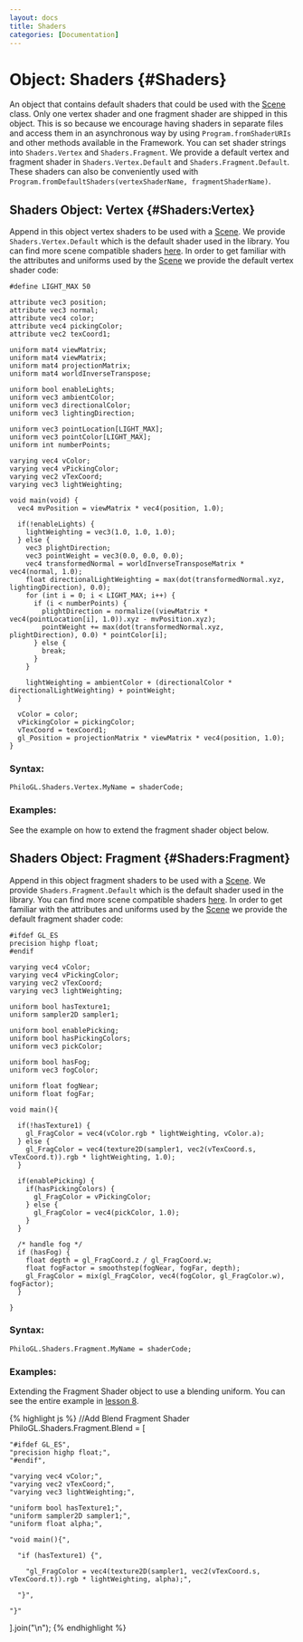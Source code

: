 ```yaml
--- 
layout: docs 
title: Shaders 
categories: [Documentation]
---
```


Object: Shaders {#Shaders}
===============================

An object that contains default shaders that could be used with the [Scene](scene.html) class. Only one vertex shader and one fragment 
shader are shipped in this object. This is so because we encourage having shaders in separate files and access them in 
an asynchronous way by using `Program.fromShaderURIs` and other methods available in the Framework. You can set shader strings 
into `Shaders.Vertex` and `Shaders.Fragment`. We provide a default vertex and fragment shader in `Shaders.Vertex.Default` and 
`Shaders.Fragment.Default`. These shaders can also be conveniently used with `Program.fromDefaultShaders(vertexShaderName, fragmentShaderName)`.


Shaders Object: Vertex {#Shaders:Vertex}
--------------------------------------

Append in this object vertex shaders to be used with a [Scene](scene.html). We provide `Shaders.Vertex.Default` which is the 
default shader used in the library. You can find more scene compatible shaders [here](https://github.com/philogb/philogl/tree/master/shaders). 
In order to get familiar with the attributes and uniforms used by the [Scene](scene.html) we provide the default vertex shader code:

    #define LIGHT_MAX 50
    
    attribute vec3 position;
    attribute vec3 normal;
    attribute vec4 color;
    attribute vec4 pickingColor;
    attribute vec2 texCoord1;
    
    uniform mat4 viewMatrix;
    uniform mat4 viewMatrix;
    uniform mat4 projectionMatrix;
    uniform mat4 worldInverseTranspose;

    uniform bool enableLights;
    uniform vec3 ambientColor;
    uniform vec3 directionalColor;
    uniform vec3 lightingDirection;

    uniform vec3 pointLocation[LIGHT_MAX];
    uniform vec3 pointColor[LIGHT_MAX];
    uniform int numberPoints;
   
    varying vec4 vColor;
    varying vec4 vPickingColor;
    varying vec2 vTexCoord;
    varying vec3 lightWeighting;
    
    void main(void) {
      vec4 mvPosition = viewMatrix * vec4(position, 1.0);
      
      if(!enableLights) {
        lightWeighting = vec3(1.0, 1.0, 1.0);
      } else {
        vec3 plightDirection;
        vec3 pointWeight = vec3(0.0, 0.0, 0.0);
        vec4 transformedNormal = worldInverseTransposeMatrix * vec4(normal, 1.0);
        float directionalLightWeighting = max(dot(transformedNormal.xyz, lightingDirection), 0.0);
        for (int i = 0; i < LIGHT_MAX; i++) {
          if (i < numberPoints) {
            plightDirection = normalize((viewMatrix * vec4(pointLocation[i], 1.0)).xyz - mvPosition.xyz);
            pointWeight += max(dot(transformedNormal.xyz, plightDirection), 0.0) * pointColor[i];
          } else {
            break;
          }
        }

        lightWeighting = ambientColor + (directionalColor * directionalLightWeighting) + pointWeight;
      }
      
      vColor = color;
      vPickingColor = pickingColor;
      vTexCoord = texCoord1;
      gl_Position = projectionMatrix * viewMatrix * vec4(position, 1.0);
    }

### Syntax:

	PhiloGL.Shaders.Vertex.MyName = shaderCode;

### Examples:

See the example on how to extend the fragment shader object below.


Shaders Object: Fragment {#Shaders:Fragment}
-----------------------------------------

Append in this object fragment shaders to be used with a [Scene](scene.html). We provide `Shaders.Fragment.Default` which is the 
default shader used in the library. You can find more scene compatible shaders [here](https://github.com/philogb/philogl/tree/master/shaders). 
In order to get familiar with the attributes and uniforms used by the [Scene](scene.html) we provide the default fragment shader code:

    #ifdef GL_ES
    precision highp float;
    #endif
    
    varying vec4 vColor;
    varying vec4 vPickingColor;
    varying vec2 vTexCoord;
    varying vec3 lightWeighting;
    
    uniform bool hasTexture1;
    uniform sampler2D sampler1;

    uniform bool enablePicking;
    uniform bool hasPickingColors;
    uniform vec3 pickColor;

    uniform bool hasFog;
    uniform vec3 fogColor;

    uniform float fogNear;
    uniform float fogFar;

    void main(){
      
      if(!hasTexture1) {
        gl_FragColor = vec4(vColor.rgb * lightWeighting, vColor.a);
      } else {
        gl_FragColor = vec4(texture2D(sampler1, vec2(vTexCoord.s, vTexCoord.t)).rgb * lightWeighting, 1.0);
      }

      if(enablePicking) {
        if(hasPickingColors) {
          gl_FragColor = vPickingColor;
        } else {
          gl_FragColor = vec4(pickColor, 1.0);
        }
      }
      
      /* handle fog */
      if (hasFog) {
        float depth = gl_FragCoord.z / gl_FragCoord.w;
        float fogFactor = smoothstep(fogNear, fogFar, depth);
        gl_FragColor = mix(gl_FragColor, vec4(fogColor, gl_FragColor.w), fogFactor);
      }  
    
    }


### Syntax:

	PhiloGL.Shaders.Fragment.MyName = shaderCode;

### Examples:

Extending the Fragment Shader object to use a blending uniform. You can see the entire example in [lesson 8](http://philogb.github.com/philogl/PhiloGL/examples/lessons/8/).

{% highlight js %}
//Add Blend Fragment Shader
PhiloGL.Shaders.Fragment.Blend = [

    "#ifdef GL_ES",
    "precision highp float;",
    "#endif",
    
    "varying vec4 vColor;",
    "varying vec2 vTexCoord;",
    "varying vec3 lightWeighting;",
    
    "uniform bool hasTexture1;",
    "uniform sampler2D sampler1;",
    "uniform float alpha;",

    "void main(){",
      
      "if (hasTexture1) {",
      
        "gl_FragColor = vec4(texture2D(sampler1, vec2(vTexCoord.s, vTexCoord.t)).rgb * lightWeighting, alpha);",

      "}",
    
    "}"

].join("\n");
{% endhighlight %}


